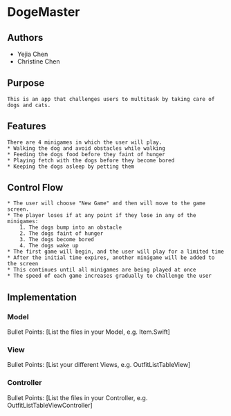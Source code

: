 # DogeMaster

## Authors
* Yejia Chen
* Christine Chen

## Purpose
    This is an app that challenges users to multitask by taking care of dogs and cats.

## Features
    There are 4 minigames in which the user will play.
    * Walking the dog and avoid obstacles while walking
    * Feeding the dogs food before they faint of hunger
    * Playing fetch with the dogs before they become bored
    * Keeping the dogs asleep by petting them

## Control Flow
    * The user will choose "New Game" and then will move to the game screen.
    * The player loses if at any point if they lose in any of the minigames:
        1. The dogs bump into an obstacle
        2. The dogs faint of hunger
        3. The dogs become bored
        4. The dogs wake up
    * The first game will begin, and the user will play for a limited time
    * After the initial time expires, another minigame will be added to the screen
    * This continues until all minigames are being played at once
    * The speed of each game increases gradually to challenge the user

## Implementation

### Model
Bullet Points: [List the files in your Model, e.g. Item.Swift]

### View
Bullet Points: [List your different Views, e.g. OutfitListTableView]

### Controller
Bullet Points: [List the files in your Controller, e.g. OutfitListTableViewController]
